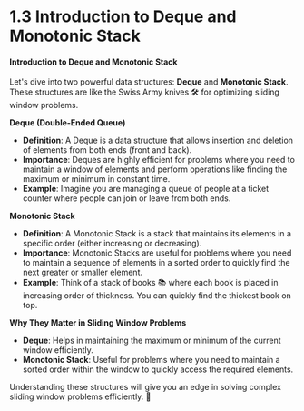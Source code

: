# 1.3 Introduction to Deque and Monotonic Stack

#### Introduction to Deque and Monotonic Stack

Let's dive into two powerful data structures: **Deque** and **Monotonic Stack**. These structures are like the Swiss Army knives 🛠️ for optimizing sliding window problems.

**Deque (Double-Ended Queue)**

* **Definition**: A Deque is a data structure that allows insertion and deletion of elements from both ends (front and back).
* **Importance**: Deques are highly efficient for problems where you need to maintain a window of elements and perform operations like finding the maximum or minimum in constant time.
* **Example**: Imagine you are managing a queue of people at a ticket counter where people can join or leave from both ends.

**Monotonic Stack**

* **Definition**: A Monotonic Stack is a stack that maintains its elements in a specific order (either increasing or decreasing).
* **Importance**: Monotonic Stacks are useful for problems where you need to maintain a sequence of elements in a sorted order to quickly find the next greater or smaller element.
* **Example**: Think of a stack of books 📚 where each book is placed in increasing order of thickness. You can quickly find the thickest book on top.

**Why They Matter in Sliding Window Problems**

* **Deque**: Helps in maintaining the maximum or minimum of the current window efficiently.
* **Monotonic Stack**: Useful for problems where you need to maintain a sorted order within the window to quickly access the required elements.

Understanding these structures will give you an edge in solving complex sliding window problems efficiently. 🚀

